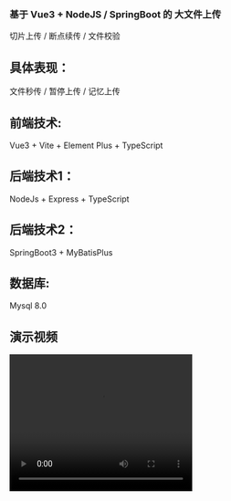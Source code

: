 ### 基于 Vue3 + NodeJS / SpringBoot 的 大文件上传
切片上传 / 断点续传 / 文件校验
## 具体表现：
文件秒传 / 暂停上传 / 记忆上传
## 前端技术: 
Vue3 + Vite + Element Plus + TypeScript 
## 后端技术1：
NodeJs + Express + TypeScript 
## 后端技术2：
SpringBoot3 + MyBatisPlus 
## 数据库: 
Mysql 8.0


## 演示视频
<video width="320" height="240" controls autoplay  loop>
    <source src="演示视频.mp4" type="video/mp4">
</video>


